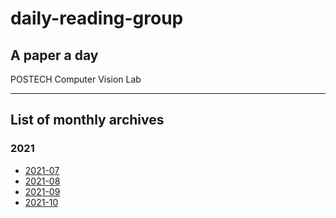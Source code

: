 # daily-reading-group
## A paper a day
POSTECH Computer Vision Lab

---


## List of monthly archives
### 2021
* [2021-07](./Archive/2021/07)
* [2021-08](./Archive/2021/08)
* [2021-09](./Archive/2021/09)
* [2021-10](./Archive/2021/10)
